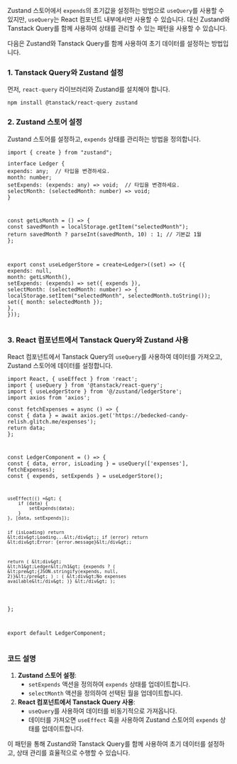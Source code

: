 <p data-ke-size="size16">Zustand 스토어에서 <code>expends</code>의 초기값을 설정하는 방법으로 <code>useQuery</code>를 사용할 수 있지만, <code>useQuery</code>는 React 컴포넌트 내부에서만 사용할 수 있습니다. 대신 Zustand와 Tanstack Query를 함께 사용하여 상태를 관리할 수 있는 패턴을 사용할 수 있습니다.</p>
<p data-ke-size="size16">다음은 Zustand와 Tanstack Query를 함께 사용하여 초기 데이터를 설정하는 방법입니다.</p>
<h3 data-ke-size="size23">1. Tanstack Query와 Zustand 설정</h3>
<p data-ke-size="size16">먼저, <code>react-query</code> 라이브러리와 Zustand를 설치해야 합니다.</p>
<pre class="css"><code>npm install @tanstack/react-query zustand</code></pre>
<h3 data-ke-size="size23">2. Zustand 스토어 설정</h3>
<p data-ke-size="size16">Zustand 스토어를 설정하고, <code>expends</code> 상태를 관리하는 방법을 정의합니다.</p>
<pre class="typescript"><code>import { create } from "zustand";
<p>interface Ledger {
expends: any;  // 타입을 변경하세요.
month: number;
setExpends: (expends: any) =&gt; void;  // 타입을 변경하세요.
selectMonth: (selectedMonth: number) =&gt; void;
}</p>
<p>const getLsMonth = () =&gt; {
const savedMonth = localStorage.getItem(&quot;selectedMonth&quot;);
return savedMonth ? parseInt(savedMonth, 10) : 1; // 기본값 1월
};</p>
<p>export const useLedgerStore = create&lt;Ledger&gt;((set) =&gt; ({
expends: null,
month: getLsMonth(),
setExpends: (expends) =&gt; set({ expends }),
selectMonth: (selectedMonth: number) =&gt; {
localStorage.setItem(&quot;selectedMonth&quot;, selectedMonth.toString());
set({ month: selectedMonth });
},
}));</code></pre></p>
<h3 data-ke-size="size23">3. React 컴포넌트에서 Tanstack Query와 Zustand 사용</h3>
<p data-ke-size="size16">React 컴포넌트에서 Tanstack Query의 <code>useQuery</code>를 사용하여 데이터를 가져오고, Zustand 스토어에 데이터를 설정합니다.</p>
<pre class="javascript"><code>import React, { useEffect } from 'react';
import { useQuery } from '@tanstack/react-query';
import { useLedgerStore } from '@/zustand/ledgerStore';
import axios from 'axios';
<p>const fetchExpenses = async () =&gt; {
const { data } = await axios.get('https://bedecked-candy-relish.glitch.me/expenses');
return data;
};</p>
<p>const LedgerComponent = () =&gt; {
const { data, error, isLoading } = useQuery(['expenses'], fetchExpenses);
const { expends, setExpends } = useLedgerStore();</p>
<pre><code>useEffect(() =&amp;gt; {
    if (data) {
        setExpends(data);
    }
}, [data, setExpends]);

if (isLoading) return &amp;lt;div&amp;gt;Loading...&amp;lt;/div&amp;gt;;
if (error) return &amp;lt;div&amp;gt;Error: {error.message}&amp;lt;/div&amp;gt;;

return (
    &amp;lt;div&amp;gt;
        &amp;lt;h1&amp;gt;Ledger&amp;lt;/h1&amp;gt;
        {expends ? (
            &amp;lt;pre&amp;gt;{JSON.stringify(expends, null, 2)}&amp;lt;/pre&amp;gt;
        ) : (
            &amp;lt;div&amp;gt;No expenses available&amp;lt;/div&amp;gt;
        )}
    &amp;lt;/div&amp;gt;
);
</code></pre>
<p>};</p>
<p>export default LedgerComponent;</code></pre></p>
<h3 data-ke-size="size23">코드 설명</h3>
<ol style="list-style-type: decimal;" data-ke-list-type="decimal">
<li><b>Zustand 스토어 설정</b>:
<ul style="list-style-type: disc;" data-ke-list-type="disc">
<li><code>setExpends</code> 액션을 정의하여 <code>expends</code> 상태를 업데이트합니다.</li>
<li><code>selectMonth</code> 액션을 정의하여 선택된 월을 업데이트합니다.</li>
</ul>
</li>
<li><b>React 컴포넌트에서 Tanstack Query 사용</b>:
<ul style="list-style-type: disc;" data-ke-list-type="disc">
<li><code>useQuery</code>를 사용하여 데이터를 비동기적으로 가져옵니다.</li>
<li>데이터를 가져오면 <code>useEffect</code> 훅을 사용하여 Zustand 스토어의 <code>expends</code> 상태를 업데이트합니다.</li>
</ul>
</li>
</ol>
<p data-ke-size="size16">이 패턴을 통해 Zustand와 Tanstack Query를 함께 사용하여 초기 데이터를 설정하고, 상태 관리를 효율적으로 수행할 수 있습니다.</p>